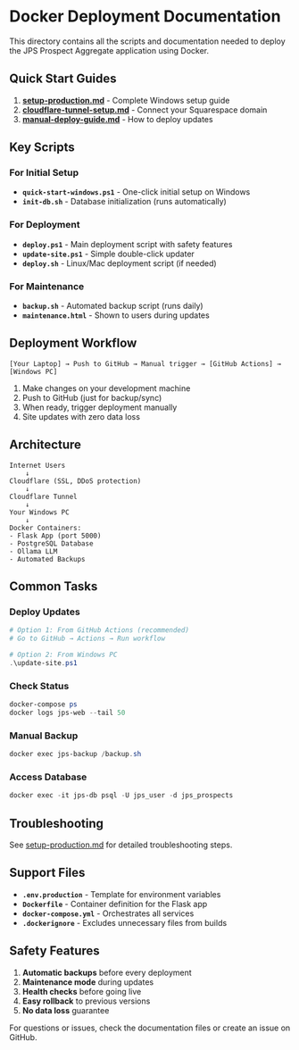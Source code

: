# Docker Deployment Documentation

This directory contains all the scripts and documentation needed to deploy the JPS Prospect Aggregate application using Docker.

## Quick Start Guides

1. **[setup-production.md](setup-production.md)** - Complete Windows setup guide
2. **[cloudflare-tunnel-setup.md](cloudflare-tunnel-setup.md)** - Connect your Squarespace domain
3. **[manual-deploy-guide.md](manual-deploy-guide.md)** - How to deploy updates

## Key Scripts

### For Initial Setup
- **`quick-start-windows.ps1`** - One-click initial setup on Windows
- **`init-db.sh`** - Database initialization (runs automatically)

### For Deployment
- **`deploy.ps1`** - Main deployment script with safety features
- **`update-site.ps1`** - Simple double-click updater
- **`deploy.sh`** - Linux/Mac deployment script (if needed)

### For Maintenance
- **`backup.sh`** - Automated backup script (runs daily)
- **`maintenance.html`** - Shown to users during updates

## Deployment Workflow

```
[Your Laptop] → Push to GitHub → Manual trigger → [GitHub Actions] → [Windows PC]
```

1. Make changes on your development machine
2. Push to GitHub (just for backup/sync)
3. When ready, trigger deployment manually
4. Site updates with zero data loss

## Architecture

```
Internet Users
    ↓
Cloudflare (SSL, DDoS protection)
    ↓
Cloudflare Tunnel
    ↓
Your Windows PC
    ↓
Docker Containers:
- Flask App (port 5000)
- PostgreSQL Database
- Ollama LLM
- Automated Backups
```

## Common Tasks

### Deploy Updates
```powershell
# Option 1: From GitHub Actions (recommended)
# Go to GitHub → Actions → Run workflow

# Option 2: From Windows PC
.\update-site.ps1
```

### Check Status
```powershell
docker-compose ps
docker logs jps-web --tail 50
```

### Manual Backup
```powershell
docker exec jps-backup /backup.sh
```

### Access Database
```powershell
docker exec -it jps-db psql -U jps_user -d jps_prospects
```

## Troubleshooting

See [setup-production.md](setup-production.md#troubleshooting) for detailed troubleshooting steps.

## Support Files

- **`.env.production`** - Template for environment variables
- **`Dockerfile`** - Container definition for the Flask app
- **`docker-compose.yml`** - Orchestrates all services
- **`.dockerignore`** - Excludes unnecessary files from builds

## Safety Features

1. **Automatic backups** before every deployment
2. **Maintenance mode** during updates
3. **Health checks** before going live
4. **Easy rollback** to previous versions
5. **No data loss** guarantee

For questions or issues, check the documentation files or create an issue on GitHub.